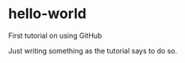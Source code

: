 # hello-world
First tutorial on using GitHub

Just writing something as the tutorial says to do so.
